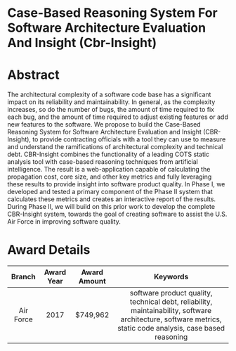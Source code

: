 
Case-Based Reasoning System For Software Architecture Evaluation And Insight (Cbr-Insight)
==========================================================================================

# Abstract


The architectural complexity of a software code base has a significant impact on its reliability and maintainability. In general, as the complexity increases, so do the number of bugs, the amount of time required to fix each bug, and the amount of time required to adjust existing features or add new features to the software. We propose to build the Case-Based Reasoning System for Software Architecture Evaluation and Insight (CBR-Insight), to provide contracting officials with a tool they can use to measure and understand the ramifications of architectural complexity and technical debt.  CBR-Insight combines the functionality of a leading COTS static analysis tool with case-based reasoning techniques from artificial intelligence. The result is a web-application capable of calculating the propagation cost, core size, and other key metrics and fully leveraging these results to provide insight into software product quality. In Phase I, we developed and tested a primary component of the Phase II system that calculates these metrics and creates an interactive report of the results.   During Phase II, we will build on this prior work to develop the complete CBR-Insight system, towards the goal of creating software to assist the U.S. Air Force in improving software quality.  

# Award Details

|Branch|Award Year|Award Amount|Keywords|
| :---: | :---: | :---: | :---: |
|Air Force|2017|$749,962|software product quality, technical debt, reliability, maintainability, software architecture, software metrics, static code analysis, case based reasoning|
